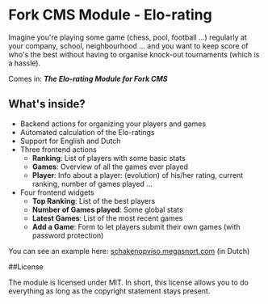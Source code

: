 Fork CMS Module - Elo-rating
==========================

Imagine you're playing some game (chess, pool, football ...) regularly at your company, school, neighbourhood ... and you want to keep score of who's the best without having to organise knock-out tournaments (which is a hassle).
 
Comes in: ***The Elo-rating Module for Fork CMS***

## What's inside?
* Backend actions for organizing your players and games
* Automated calculation of the Elo-ratings
* Support for English and Dutch
* Three frontend actions
	* **Ranking**: List of players with some basic stats
	* **Games**: Overview of all the games ever played
	* **Player**: Info about a player: (evolution) of his/her rating, current ranking, number of games played ...
* Four frontend widgets
 	* **Top Ranking**: List of the best players
	* **Number of Games played**: Some global stats
	* **Latest Games**: List of the most recent games
	* **Add a Game**: Form to let players submit their own games (with password protection)


You can see an example here: [schakenopviso.megasnort.com](http://schakenopviso.megasnort.com) (in Dutch)

##License

The module is licensed under MIT. In short, this license allows you to do everything as long as the copyright statement stays present.
